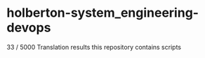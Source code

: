 # holberton-system_engineering-devops
33 / 5000 Translation results this repository contains scripts 
